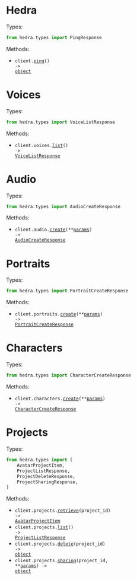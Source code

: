 # Hedra

Types:

```python
from hedra.types import PingResponse
```

Methods:

- <code title="get /ping">client.<a href="./src/hedra/_client.py">ping</a>() -> <a href="./src/hedra/types/ping_response.py">object</a></code>

# Voices

Types:

```python
from hedra.types import VoiceListResponse
```

Methods:

- <code title="get /v1/voices">client.voices.<a href="./src/hedra/resources/voices.py">list</a>() -> <a href="./src/hedra/types/voice_list_response.py">VoiceListResponse</a></code>

# Audio

Types:

```python
from hedra.types import AudioCreateResponse
```

Methods:

- <code title="post /v1/audio">client.audio.<a href="./src/hedra/resources/audio.py">create</a>(\*\*<a href="src/hedra/types/audio_create_params.py">params</a>) -> <a href="./src/hedra/types/audio_create_response.py">AudioCreateResponse</a></code>

# Portraits

Types:

```python
from hedra.types import PortraitCreateResponse
```

Methods:

- <code title="post /v1/portrait">client.portraits.<a href="./src/hedra/resources/portraits.py">create</a>(\*\*<a href="src/hedra/types/portrait_create_params.py">params</a>) -> <a href="./src/hedra/types/portrait_create_response.py">PortraitCreateResponse</a></code>

# Characters

Types:

```python
from hedra.types import CharacterCreateResponse
```

Methods:

- <code title="post /v1/characters">client.characters.<a href="./src/hedra/resources/characters.py">create</a>(\*\*<a href="src/hedra/types/character_create_params.py">params</a>) -> <a href="./src/hedra/types/character_create_response.py">CharacterCreateResponse</a></code>

# Projects

Types:

```python
from hedra.types import (
    AvatarProjectItem,
    ProjectListResponse,
    ProjectDeleteResponse,
    ProjectSharingResponse,
)
```

Methods:

- <code title="get /v1/projects/{project_id}">client.projects.<a href="./src/hedra/resources/projects.py">retrieve</a>(project_id) -> <a href="./src/hedra/types/avatar_project_item.py">AvatarProjectItem</a></code>
- <code title="get /v1/projects">client.projects.<a href="./src/hedra/resources/projects.py">list</a>() -> <a href="./src/hedra/types/project_list_response.py">ProjectListResponse</a></code>
- <code title="delete /v1/projects/{project_id}">client.projects.<a href="./src/hedra/resources/projects.py">delete</a>(project_id) -> <a href="./src/hedra/types/project_delete_response.py">object</a></code>
- <code title="post /v1/projects/{project_id}/sharing">client.projects.<a href="./src/hedra/resources/projects.py">sharing</a>(project_id, \*\*<a href="src/hedra/types/project_sharing_params.py">params</a>) -> <a href="./src/hedra/types/project_sharing_response.py">object</a></code>
